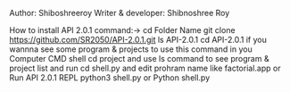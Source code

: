 Author: Shiboshreeroy
Writer & developer: Shibnoshree Roy

How to install API 2.0.1 
command:->
cd Folder Name
git clone https://github.com/SR2050/API-2.0.1.git
ls 
API-2.0.1
cd API-2.0.1
if you wannna see some program & projects to use this command in you Computer CMD shell
cd project 
and use ls command to see program & project list and run 
cd shell.py   and edit prohram name like factorial.app
or 
Run API 2.0.1 REPL
python3 shell.py
or Python shell.py

